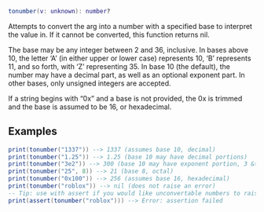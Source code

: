 ```Lua
tonumber(v: unknown): number?
```
Attempts to convert the arg into a number with a specified base to interpret the value in. If it cannot be converted, this function returns nil.

The base may be any integer between 2 and 36, inclusive. In bases above 10, the letter ‘A’ (in either upper or lower case) represents 10, ‘B’ represents 11, and so forth, with ‘Z’ representing 35. In base 10 (the default), the number may have a decimal part, as well as an optional exponent part. In other bases, only unsigned integers are accepted.

If a string begins with “0x” and a base is not provided, the 0x is trimmed and the base is assumed to be 16, or hexadecimal.
## Examples
```Lua
print(tonumber("1337")) --> 1337 (assumes base 10, decimal)
print(tonumber("1.25")) --> 1.25 (base 10 may have decimal portions)
print(tonumber("3e2")) --> 300 (base 10 may have exponent portion, 3 &times; 10 ^ 2)
print(tonumber("25", 8)) --> 21 (base 8, octal)
print(tonumber("0x100")) --> 256 (assumes base 16, hexadecimal)
print(tonumber("roblox")) --> nil (does not raise an error)
-- Tip: use with assert if you would like unconvertable numbers to raise an error
print(assert(tonumber("roblox"))) --> Error: assertion failed
```